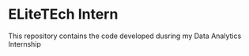 # ELiteTEch Intern
 This repository contains the code developed dusring my Data Analytics Internship
